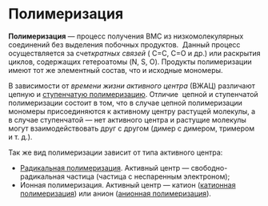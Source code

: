 # Полимеризация

**Полимеризация** — процесс получения ВМС из низкомолекулярных соединений без выделения побочных продуктов.  Данный процесс осуществляется за счет*кратных связей* ( С=С, С=О и др.) или раскрытия циклов, содержащих гетероатомы (N, S, O). Продукты полимеризации имеют тот же элементный состав, что и исходные мономеры.

В зависимости от *времени жизни активного центра* (ВЖАЦ) различают цепную и [ступенчатую полимеризацию](stupenchataya-polimerizatsiya.md). Отличие  цепной и ступенчатой полимеризации состоит в том, что в случае цепной полимеризации мономеры присоединяются к активному центру растущей молекулы, а в случае ступенчатой — нет активного центра и растущие молекулы могут взаимодействовать друг с другом (димер с димером, тримером и т. д.).

Так же вид полимеризации зависит от типа активного центра:

-   [Радикальная полимеризация](radikalnaya-polimerizaciya.md). Активный центр — свободно-радикальная частица (частица с неспаренным электроном);
-   Ионная полимеризация. Активный центр — катион ([катионная полимеризация](kationnaya-polimerizatsiya.md)) или анион ([анионная полимеризация](anionnaya-polimerizatsiya.md)).

